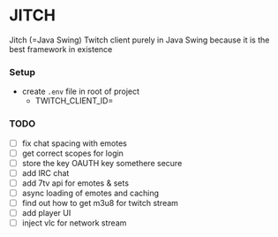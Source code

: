 # JITCH

Jitch (=Java Swing) Twitch client purely in Java Swing because it is the best framework in existence 

### Setup

* create `.env` file in root of project
  * TWITCH_CLIENT_ID=


### TODO

- [ ] fix chat spacing with emotes
- [ ] get correct scopes for login
- [ ] store the key OAUTH key somethere secure
- [ ] add IRC chat
- [ ] add 7tv api for emotes & sets
- [ ] async loading of emotes and caching
- [ ] find out how to get m3u8 for twitch stream
- [ ] add player UI
- [ ] inject vlc for network stream